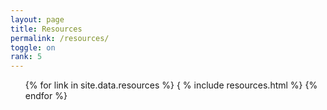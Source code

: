 ```yaml
---
layout: page
title: Resources
permalink: /resources/
toggle: on
rank: 5
---
```



<div class="lab-wrapper">
    <ul class="link-list">
    <!-- Resources -->
    {% for link in site.data.resources %}
       { % include resources.html %}
    {% endfor %}
    </ul>
</div>
